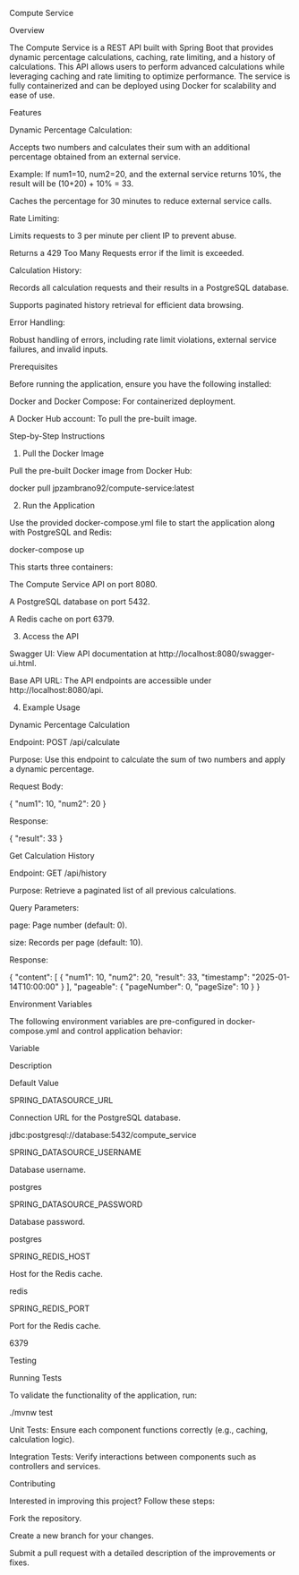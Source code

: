 Compute Service

Overview

The Compute Service is a REST API built with Spring Boot that provides dynamic percentage calculations, caching, rate limiting, and a history of calculations. This API allows users to perform advanced calculations while leveraging caching and rate limiting to optimize performance. The service is fully containerized and can be deployed using Docker for scalability and ease of use.

Features

Dynamic Percentage Calculation:

Accepts two numbers and calculates their sum with an additional percentage obtained from an external service.

Example: If num1=10, num2=20, and the external service returns 10%, the result will be (10+20) + 10% = 33.

Caches the percentage for 30 minutes to reduce external service calls.

Rate Limiting:

Limits requests to 3 per minute per client IP to prevent abuse.

Returns a 429 Too Many Requests error if the limit is exceeded.

Calculation History:

Records all calculation requests and their results in a PostgreSQL database.

Supports paginated history retrieval for efficient data browsing.

Error Handling:

Robust handling of errors, including rate limit violations, external service failures, and invalid inputs.

Prerequisites

Before running the application, ensure you have the following installed:

Docker and Docker Compose: For containerized deployment.

A Docker Hub account: To pull the pre-built image.

Step-by-Step Instructions

1. Pull the Docker Image

Pull the pre-built Docker image from Docker Hub:

docker pull jpzambrano92/compute-service:latest

2. Run the Application

Use the provided docker-compose.yml file to start the application along with PostgreSQL and Redis:

docker-compose up

This starts three containers:

The Compute Service API on port 8080.

A PostgreSQL database on port 5432.

A Redis cache on port 6379.

3. Access the API

Swagger UI: View API documentation at http://localhost:8080/swagger-ui.html.

Base API URL: The API endpoints are accessible under http://localhost:8080/api.

4. Example Usage

Dynamic Percentage Calculation

Endpoint: POST /api/calculate

Purpose: Use this endpoint to calculate the sum of two numbers and apply a dynamic percentage.

Request Body:

{
"num1": 10,
"num2": 20
}

Response:

{
"result": 33
}

Get Calculation History

Endpoint: GET /api/history

Purpose: Retrieve a paginated list of all previous calculations.

Query Parameters:

page: Page number (default: 0).

size: Records per page (default: 10).

Response:

{
"content": [
{
"num1": 10,
"num2": 20,
"result": 33,
"timestamp": "2025-01-14T10:00:00"
}
],
"pageable": {
"pageNumber": 0,
"pageSize": 10
}
}

Environment Variables

The following environment variables are pre-configured in docker-compose.yml and control application behavior:

Variable

Description

Default Value

SPRING_DATASOURCE_URL

Connection URL for the PostgreSQL database.

jdbc:postgresql://database:5432/compute_service

SPRING_DATASOURCE_USERNAME

Database username.

postgres

SPRING_DATASOURCE_PASSWORD

Database password.

postgres

SPRING_REDIS_HOST

Host for the Redis cache.

redis

SPRING_REDIS_PORT

Port for the Redis cache.

6379

Testing

Running Tests

To validate the functionality of the application, run:

./mvnw test

Unit Tests: Ensure each component functions correctly (e.g., caching, calculation logic).

Integration Tests: Verify interactions between components such as controllers and services.

Contributing

Interested in improving this project? Follow these steps:

Fork the repository.

Create a new branch for your changes.

Submit a pull request with a detailed description of the improvements or fixes.
